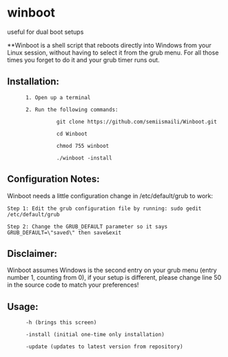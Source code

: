 # winboot
useful for dual boot setups

**Winboot is a shell script that reboots directly into Windows from your Linux session, without having to select it from the grub menu. For all those times you forget to do it and your grub timer runs out.

Installation:
-
          1. Open up a terminal 
          
          2. Run the following commands:
                    
                    git clone https://github.com/semiismaili/Winboot.git
                    
                    cd Winboot
                    
                    chmod 755 winboot
                    
                    ./winboot -install
                    

Configuration Notes:
-
Winboot needs a little configuration change in /etc/default/grub to work:


    Step 1: Edit the grub configuration file by running: sudo gedit /etc/default/grub

    Step 2: Change the GRUB_DEFAULT parameter so it says GRUB_DEFAULT=\"saved\" then save&exit

Disclaimer: 
-
  Winboot assumes Windows is the second entry on your grub menu (entry number 1, counting from 0), 
 if your setup is different, please change line 50 in the source code to match your preferences! 

Usage:
-

          -h (brings this screen)
          
          -install (initial one-time only installation)
          
          -update (updates to latest version from repository)



